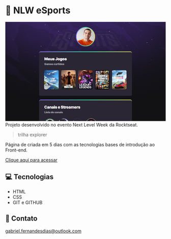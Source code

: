 # 🚀 NLW eSports 

![preview](/.github/preview.png)
Projeto desenvolvido no evento Next Level Week da Rocktseat.

>trilha explorer

Página de criada em 5 dias com as tecnologias bases de introdução ao Front-end.

[Clique aqui para acessar](https://gabrielfernandesdias.github.io/nlw/)

## 💻 Tecnologias

- HTML
- CSS
- GIT e GITHUB

## 📧 Contato

gabriel.fernandesdias@outlook.com